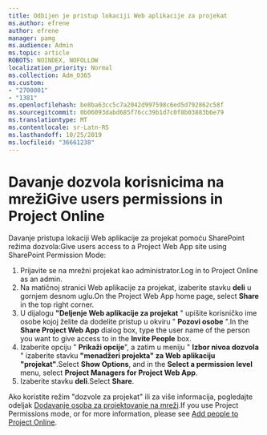 ```yaml
---
title: Odbijen je pristup lokaciji Web aplikacije za projekat
ms.author: efrene
author: efrene
manager: pamg
ms.audience: Admin
ms.topic: article
ROBOTS: NOINDEX, NOFOLLOW
localization_priority: Normal
ms.collection: Adm_O365
ms.custom:
- "2700001"
- "1381"
ms.openlocfilehash: be8ba63cc5c7a2042d997598c6ed5d792862c58f
ms.sourcegitcommit: 0b06093dabd685f76cc39b1d7c0f8b03883b6e79
ms.translationtype: MT
ms.contentlocale: sr-Latn-RS
ms.lasthandoff: 10/25/2019
ms.locfileid: "36661238"
---
```

# <a name="give-users-permissions-in-project-online"></a><span data-ttu-id="ea44a-102">Davanje dozvola korisnicima na mreži</span><span class="sxs-lookup"><span data-stu-id="ea44a-102">Give users permissions in Project Online</span></span>

<span data-ttu-id="ea44a-103">Davanje pristupa lokaciji Web aplikacije za projekat pomoću SharePoint režima dozvola:</span><span class="sxs-lookup"><span data-stu-id="ea44a-103">Give users access to a Project Web App site using SharePoint Permission Mode:</span></span>

1. <span data-ttu-id="ea44a-104">Prijavite se na mrežni projekat kao administrator.</span><span class="sxs-lookup"><span data-stu-id="ea44a-104">Log in to Project Online as an admin.</span></span>
2. <span data-ttu-id="ea44a-105">Na matičnoj stranici Web aplikacije za projekat, izaberite stavku **deli** u gornjem desnom uglu.</span><span class="sxs-lookup"><span data-stu-id="ea44a-105">On the Project Web App home page, select **Share** in the top right corner.</span></span>
3. <span data-ttu-id="ea44a-106">U dijalogu **"Deljenje Web aplikacije za projekat** " upišite korisničko ime osobe kojoj želite da dodelite pristup u okviru " **Pozovi osobe** ".</span><span class="sxs-lookup"><span data-stu-id="ea44a-106">In the **Share Project Web App** dialog box, type the user name of the person you want to give access to in the **Invite People** box.</span></span>
4. <span data-ttu-id="ea44a-107">Izaberite opciju " **Prikaži opcije**", a zatim u meniju " **Izbor nivoa dozvola** " izaberite stavku **"menadžeri projekta" za Web aplikaciju "projekat"**.</span><span class="sxs-lookup"><span data-stu-id="ea44a-107">Select **Show Options**, and in the **Select a permission level** menu, select **Project Managers for Project Web App**.</span></span>
5. <span data-ttu-id="ea44a-108">Izaberite stavku **deli**.</span><span class="sxs-lookup"><span data-stu-id="ea44a-108">Select **Share**.</span></span>

<span data-ttu-id="ea44a-109">Ako koristite režim "dozvole za projekat" ili za više informacija, pogledajte odeljak [Dodavanje osoba za projektovanje na mreži](https://docs.microsoft.com/projectonline/step-2-add-people-to-project-online).</span><span class="sxs-lookup"><span data-stu-id="ea44a-109">If you use Project Permissions mode, or for more information, please see [Add people to Project Online](https://docs.microsoft.com/projectonline/step-2-add-people-to-project-online).</span></span>
